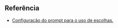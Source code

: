 
## Referência

 - [Configuração do prompt para o uso de escolhas.](https://www.youtube.com/watch?v=yLBE53sdRn0)

